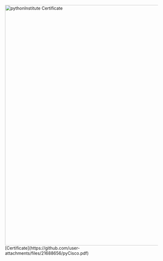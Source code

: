 <img width="1122" height="793" alt="pythonInstitute Certificate" src="https://github.com/user-attachments/assets/58bafb39-6d5f-41d2-a8a3-ca34c7034077" />
[Certificate](https://github.com/user-attachments/files/21688656/pyCisco.pdf)
